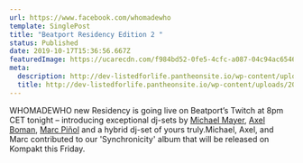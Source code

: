 ```yaml
---
url: https://www.facebook.com/whomadewho
template: SinglePost
title: "Beatport Residency Edition 2 "
status: Published
date: 2019-10-17T15:36:56.667Z
featuredImage: https://ucarecdn.com/f984bd52-0fe5-4cfc-a087-04c94ac65463/
meta:
  description: http://dev-listedforlife.pantheonsite.io/wp-content/uploads/2018/03/Ben-Annand-Press-Kit-New.zip
  title: http://dev-listedforlife.pantheonsite.io/wp-content/uploads/2018/03/Ben-Annand-Press-Kit-New.zip
---
```

WHOMADEWHO new Residency is going live on Beatport’s Twitch at 8pm CET tonight – introducing exceptional dj-sets by [Michael Mayer](https://www.facebook.com/michael.mayer.kompakt/?__cft__[0]=AZW9fehUqnWzk79rMonHqZrhmGy76C7cdSuHQTTmup9Av8O7dZAMjh9WU3IlPUWu0wodeLA4hm3woC8d50iYjq3w53PokVZAGnL11Ya2Twk0gDd-gEKUD6KpJ9UqAvQIO5BucwAtXJn-j5hCYwAP52Wd&__tn__=kK*F), [Axel Boman](https://www.facebook.com/axelstudiobarnhus/?__cft__[0]=AZW9fehUqnWzk79rMonHqZrhmGy76C7cdSuHQTTmup9Av8O7dZAMjh9WU3IlPUWu0wodeLA4hm3woC8d50iYjq3w53PokVZAGnL11Ya2Twk0gDd-gEKUD6KpJ9UqAvQIO5BucwAtXJn-j5hCYwAP52Wd&__tn__=kK*F), [Marc Piñol](https://www.facebook.com/marcpinol?__cft__[0]=AZW9fehUqnWzk79rMonHqZrhmGy76C7cdSuHQTTmup9Av8O7dZAMjh9WU3IlPUWu0wodeLA4hm3woC8d50iYjq3w53PokVZAGnL11Ya2Twk0gDd-gEKUD6KpJ9UqAvQIO5BucwAtXJn-j5hCYwAP52Wd&__tn__=-]K*F) and a hybrid dj-set of yours truly.Michael, Axel, and Marc contributed to our 'Synchronicity' album that will be released on Kompakt this Friday.